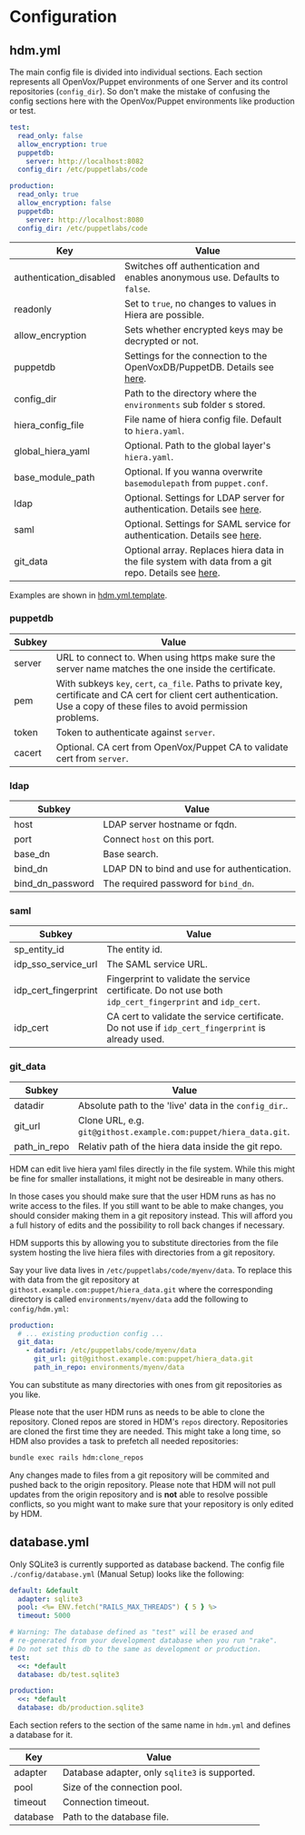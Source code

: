 # Configuration

## hdm.yml

The main config file is divided into individual sections. Each section represents all OpenVox/Puppet environments of one Server and its control repositories (`config_dir`). So don't make the mistake of confusing the config sections here with the OpenVox/Puppet environments like production or test.

```yaml
test:
  read_only: false
  allow_encryption: true
  puppetdb:
    server: http://localhost:8082
  config_dir: /etc/puppetlabs/code

production:
  read_only: true
  allow_encryption: false
  puppetdb:
    server: http://localhost:8080
  config_dir: /etc/puppetlabs/code
```

| Key | Value |
| --------- | -------- |
| authentication_disabled | Switches off authentication and enables anonymous use. Defaults to `false`. |
| readonly | Set to `true`, no changes to values in Hiera are possible. |
| allow_encryption | Sets whether encrypted keys may be decrypted or not. |
| puppetdb | Settings for the connection to the OpenVoxDB/PuppetDB. Details see [here](#puppetdb). |
| config_dir | Path to the directory where the `environments` sub folder s stored. |
| hiera_config_file | File name of hiera config file. Default to `hiera.yaml`. |
| global_hiera_yaml | Optional. Path to the global layer's `hiera.yaml`. |
| base_module_path | Optional. If you wanna overwrite `basemodulepath` from `puppet.conf`. |
| ldap | Optional. Settings for LDAP server for authentication. Details see [here](#ldap). |
| saml | Optional. Settings for SAML service for authentication. Details see [here](#saml). |
| git_data | Optional array. Replaces hiera data in the file system with data from a git repo. Details see [here](#git_data). |

Examples are shown in [hdm.yml.template](../config/hdm.yml.template).

### puppetdb

| Subkey | Value |
| --------- | -------- |
| server | URL to connect to. When using https make sure the server name matches the one inside the certificate. |
| pem | With subkeys `key`, `cert`, `ca_file`. Paths to private key, certificate and CA cert for client cert authentication. Use a copy of these files to avoid permission problems. |
| token | Token to authenticate against `server`. |
| cacert | Optional. CA cert from OpenVox/Puppet CA to validate cert from `server`. |

### ldap

| Subkey | Value |
| --------- | -------- |
| host | LDAP server hostname or fqdn. |
| port | Connect `host` on this port. |
| base_dn | Base search. |
| bind_dn | LDAP DN to bind and use for authentication. |
| bind_dn_password | The required password for `bind_dn`. |

### saml

| Subkey | Value |
| --------- | -------- |
| sp_entity_id | The entity id. |
| idp_sso_service_url | The SAML service URL. |
| idp_cert_fingerprint | Fingerprint to validate the service certificate. Do not use both `idp_cert_fingerprint` and `idp_cert`.|
| idp_cert | CA cert to validate the service certificate. Do not use if `idp_cert_fingerprint` is already used. |

### git_data

| Subkey | Value |
| --------- | -------- |
| datadir | Absolute path to the 'live' data in the `config_dir`.. |
| git_url | Clone URL, e.g. `git@githost.example.com:puppet/hiera_data.git`. |
| path_in_repo | Relativ path of the hiera data inside the git repo. |

HDM can edit live hiera yaml files directly in the file system. While this might
be fine for smaller installations, it might not be desireable in many others.

In those cases you should make sure that the user HDM runs as has no write
access to the files. If you still want to be able to make changes, you should
consider making them in a git repository instead. This will afford you a full
history of edits and the possibility to roll back changes if necessary.

HDM supports this by allowing you to substitute directories from the file system
hosting the live hiera files with directories from a git repository.

Say your live data lives in `/etc/puppetlabs/code/myenv/data`. To replace this
with data from the git repository at `githost.example.com:puppet/hiera_data.git`
where the corresponding directory is called `environments/myenv/data` add the
following to `config/hdm.yml`:

```yaml
production:
  # ... existing production config ...
  git_data:
    - datadir: /etc/puppetlabs/code/myenv/data
      git_url: git@githost.example.com:puppet/hiera_data.git
      path_in_repo: environments/myenv/data
```

You can substitute as many directories with ones from git repositories as you
like.

Please note that the user HDM runs as needs to be able to clone the repository.
Cloned repos are stored in HDM's `repos` directory. Repositories are cloned
the first time they are needed. This might take a long time, so HDM also
provides a task to prefetch all needed repositories:

```sh
bundle exec rails hdm:clone_repos
```

Any changes made to files from a git repository will be commited and pushed back
to the origin repository. Please note that HDM will not pull updates from the
origin repository and is **not** able to resolve possible conflicts, so you might
want to make sure that your repository is only edited by HDM.

## database.yml

Only SQLite3 is currently supported as database backend. The config file `./config/database.yml` (Manual Setup) looks like the following: 

```yaml
default: &default
  adapter: sqlite3
  pool: <%= ENV.fetch("RAILS_MAX_THREADS") { 5 } %>
  timeout: 5000

# Warning: The database defined as "test" will be erased and
# re-generated from your development database when you run "rake".
# Do not set this db to the same as development or production.
test:
  <<: *default
  database: db/test.sqlite3

production:
  <<: *default
  database: db/production.sqlite3
```

Each section refers to the section of the same name in `hdm.yml` and defines a database for it.

| Key | Value |
| --------- | -------- |
| adapter | Database adapter, only `sqlite3` is supported. |
| pool | Size of the connection pool. |
| timeout | Connection timeout. |
| database | Path to the database file. |
